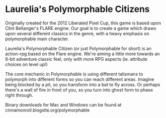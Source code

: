 Laurelia's Polymorphable Citizens
=================================

Originally created for the 2012 Liberated Pixel Cup, this game is based upon Clint Bellanger's FLARE engine.  Our goal is to create a game which draws upon several different classics in the genre, with a heavy emphasis on polymorphable main character.

Laurelia's Polymorphable Citizen (or just Polymorphable for short) is an action-rpg based on the Flare engine. We're aiming a little more towards an 8-bit adventure classic feel, only with more RPG aspects (ie. attribute choices on level up!)

The core mechanic in Polymorphable is using different talismans to polymorph into different forms so you can reach different areas. Imagine being blocked by a pit, so you transform into a bat to fly across. Or perhaps there's a wall of fire in front of you, so you turn into ghost form to phase right through.

Binary downloads for Mac and Windows can be found at cinnamonroll.blogsite.org/polymorphable
